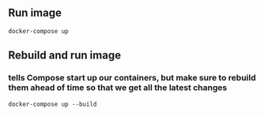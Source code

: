 ## Run image

```
docker-compose up
```

## Rebuild and run image

### tells Compose start up our containers, but make sure to rebuild them ahead of time so that we get all the latest changes

```
docker-compose up --build
```
